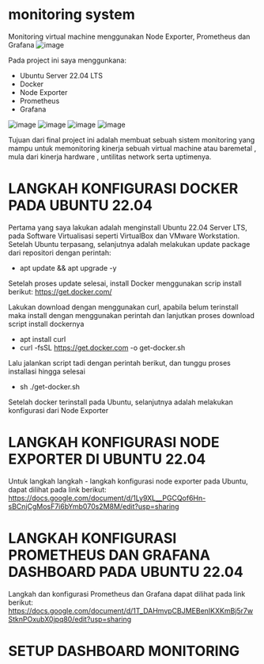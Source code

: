 # monitoring system
Monitoring virtual machine menggunakan Node Exporter, Prometheus dan Grafana
![image](https://github.com/eprilian/monitoring-system/assets/57064161/60d970f3-7eb4-426c-80ce-144c8d444268)

Pada project ini saya menggunkana:
- Ubuntu Server 22.04 LTS
- Docker
- Node Exporter
- Prometheus
- Grafana

![image](https://brandslogos.com/wp-content/uploads/images/large/ubuntu-logo.png)
![image](https://banner2.cleanpng.com/20180604/hyj/kisspng-docker-yaml-github-repository-compos-5b14dcb9392900.5680028715280938812341.jpg)
![image](https://miro.medium.com/v2/resize:fit:1360/1*JRuh8eeRVeg1QI9q4z4SRw.png)
![image](https://www.clipartmax.com/png/middle/450-4503037_grafana-prometheus-grafana-logo.png)

Tujuan dari final project ini adalah membuat sebuah sistem monitoring yang mampu untuk memonitoring kinerja sebuah virtual machine atau baremetal
, mula dari kinerja hardware , untilitas network serta uptimenya.

# LANGKAH KONFIGURASI DOCKER PADA UBUNTU 22.04

Pertama yang saya lakukan adalah menginstall Ubuntu 22.04 Server LTS, pada Software Virtualisasi seperti VirtualBox dan VMware Workstation. Setelah 
Ubuntu terpasang, selanjutnya adalah melakukan update package dari repositori dengan perintah:
- apt update && apt upgrade -y

Setelah proses update selesai, install Docker menggunakan scrip install berikut:
https://get.docker.com/

Lakukan download dengan menggunakan curl, apabila belum terinstall maka install dengan menggunakan perintah dan lanjutkan proses download script install dockernya
- apt install curl 
- curl -fsSL https://get.docker.com -o get-docker.sh

Lalu jalankan script tadi dengan perintah berikut, dan tunggu proses installasi hingga selesai
- sh ./get-docker.sh

Setelah docker terinstall pada Ubuntu, selanjutnya adalah melakukan konfigurasi dari Node Exporter

# LANGKAH KONFIGURASI NODE EXPORTER DI UBUNTU 22.04
Untuk langkah langkah - langkah konfigurasi node exporter pada Ubuntu, dapat dilihat pada link berikut:
https://docs.google.com/document/d/1Ly9XL__PGCQof6Hn-sBCnjCgMosF7i6bYmb070s2M8M/edit?usp=sharing

# LANGKAH KONFIGURASI PROMETHEUS DAN GRAFANA DASHBOARD PADA UBUNTU 22.04
Langkah dan konfigurasi Prometheus dan Grafana dapat dilihat pada link berikut:
https://docs.google.com/document/d/1T_DAHmvpCBJMEBenIKXKmBj5r7wStknPOxubX0jpq80/edit?usp=sharing

# SETUP DASHBOARD MONITORING
